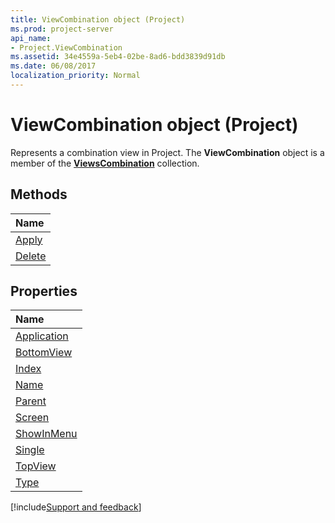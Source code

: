 ```yaml
---
title: ViewCombination object (Project)
ms.prod: project-server
api_name:
- Project.ViewCombination
ms.assetid: 34e4559a-5eb4-02be-8ad6-bdd3839d91db
ms.date: 06/08/2017
localization_priority: Normal
---
```



# ViewCombination object (Project)

Represents a combination view in Project. The  **ViewCombination** object is a member of the **[ViewsCombination](Project.viewscombination(object).md)** collection.
 


## Methods



|Name|
|:-----|
|[Apply](Project.ViewCombination.Apply.md)|
|[Delete](Project.ViewCombination.Delete.md)|

## Properties



|Name|
|:-----|
|[Application](Project.ViewCombination.Application.md)|
|[BottomView](Project.ViewCombination.BottomView.md)|
|[Index](Project.ViewCombination.Index.md)|
|[Name](Project.ViewCombination.Name.md)|
|[Parent](Project.ViewCombination.Parent.md)|
|[Screen](Project.ViewCombination.Screen.md)|
|[ShowInMenu](Project.ViewCombination.ShowInMenu.md)|
|[Single](Project.ViewCombination.Single.md)|
|[TopView](Project.ViewCombination.TopView.md)|
|[Type](Project.ViewCombination.Type.md)|

[!include[Support and feedback](~/includes/feedback-boilerplate.md)]